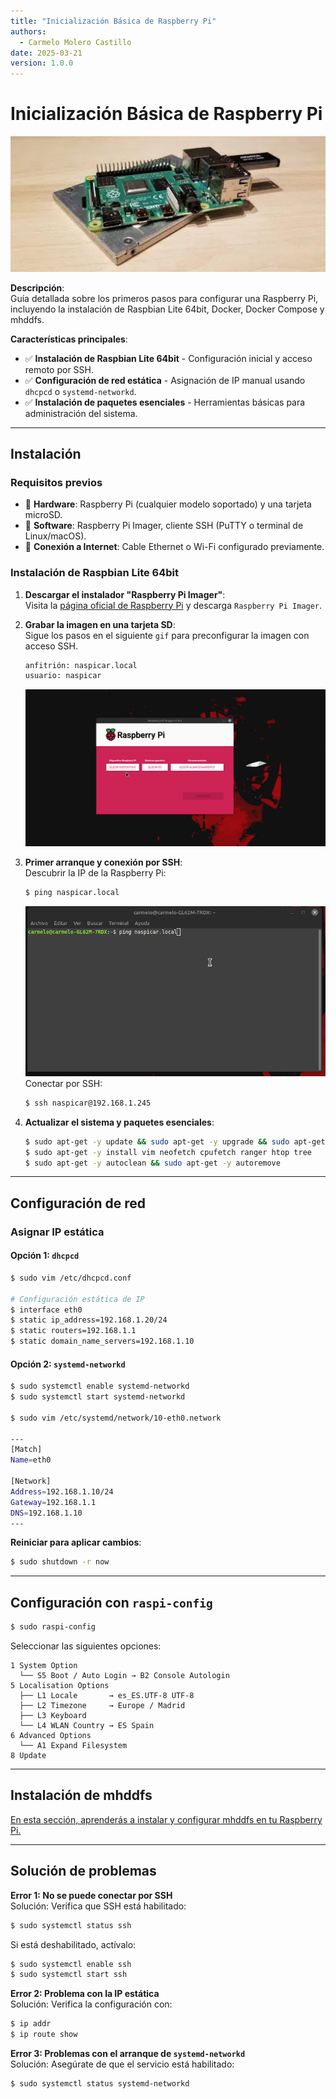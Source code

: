 ```yaml
---
title: "Inicialización Básica de Raspberry Pi"
authors:
  - Carmelo Molero Castillo
date: 2025-03-21
version: 1.0.0
---
```


# Inicialización Básica de Raspberry Pi

![Header](img/img-raspberrypi-instbas-header-01.png)

**Descripción**:  
Guía detallada sobre los primeros pasos para configurar una Raspberry Pi, incluyendo la instalación de Raspbian Lite 64bit, Docker, Docker Compose y mhddfs.

**Características principales**:  
- ✅ **Instalación de Raspbian Lite 64bit** - Configuración inicial y acceso remoto por SSH.  
- ✅ **Configuración de red estática** - Asignación de IP manual usando `dhcpcd` o `systemd-networkd`.  
- ✅ **Instalación de paquetes esenciales** - Herramientas básicas para administración del sistema.  

---

## Instalación

### Requisitos previos
- 📌 **Hardware**: Raspberry Pi (cualquier modelo soportado) y una tarjeta microSD.  
- 📌 **Software**: Raspberry Pi Imager, cliente SSH (PuTTY o terminal de Linux/macOS).  
- 📌 **Conexión a Internet**: Cable Ethernet o Wi-Fi configurado previamente.  

### Instalación de Raspbian Lite 64bit

1. **Descargar el instalador "Raspberry Pi Imager"**:  
    Visita la [página oficial de Raspberry Pi](https://www.raspberrypi.com/software/) y descarga `Raspberry Pi Imager`.

2. **Grabar la imagen en una tarjeta SD**:  
    Sigue los pasos en el siguiente `gif` para preconfigurar la imagen con acceso SSH.  
    ```bash
    anfitrión: naspicar.local
    usuario: naspicar
    ```
   ![instalacion](img/img-raspberrypi-instbas-instalacion-01.gif)

3. **Primer arranque y conexión por SSH**:  
    Descubrir la IP de la Raspberry Pi:  
    ```bash
    $ ping naspicar.local
    ```  
    ![descubir-ip](img/img-raspberrypi-instbas-descubrir-ip-01.gif)  
    Conectar por SSH:  
    ```bash
    $ ssh naspicar@192.168.1.245
    ```

4. **Actualizar el sistema y paquetes esenciales**:  
    ```bash
    $ sudo apt-get -y update && sudo apt-get -y upgrade && sudo apt-get -y dist-upgrade
    $ sudo apt-get -y install vim neofetch cpufetch ranger htop tree
    $ sudo apt-get -y autoclean && sudo apt-get -y autoremove
   ```

---

## Configuración de red

### Asignar IP estática

#### Opción 1: `dhcpcd`
```bash
$ sudo vim /etc/dhcpcd.conf

# Configuración estática de IP
$ interface eth0
$ static ip_address=192.168.1.20/24
$ static routers=192.168.1.1
$ static domain_name_servers=192.168.1.10
```

#### Opción 2: `systemd-networkd`
```bash
$ sudo systemctl enable systemd-networkd
$ sudo systemctl start systemd-networkd

$ sudo vim /etc/systemd/network/10-eth0.network

---
[Match]
Name=eth0

[Network]
Address=192.168.1.10/24
Gateway=192.168.1.1
DNS=192.168.1.10
---
```

**Reiniciar para aplicar cambios**:  
```bash
$ sudo shutdown -r now
```

---

## Configuración con `raspi-config`
```bash
$ sudo raspi-config
```
Seleccionar las siguientes opciones:
```
1 System Option
  └── S5 Boot / Auto Login → B2 Console Autologin
5 Localisation Options
  ├── L1 Locale       → es_ES.UTF-8 UTF-8
  ├── L2 Timezone     → Europe / Madrid
  ├── L3 Keyboard
  └── L4 WLAN Country → ES Spain
6 Advanced Options
  └── A1 Expand Filesystem
8 Update
```

---

## Instalación de mhddfs

[En esta sección, aprenderás a instalar y configurar mhddfs en tu Raspberry Pi.](../../linux/sistemas-archivos/mhddfs/mhddfs.md)

---

## Solución de problemas

**Error 1: No se puede conectar por SSH**  
Solución: Verifica que SSH está habilitado:
```bash
$ sudo systemctl status ssh
```
Si está deshabilitado, actívalo:
```bash
$ sudo systemctl enable ssh
$ sudo systemctl start ssh
```

**Error 2: Problema con la IP estática**  
Solución: Verifica la configuración con:
```bash
$ ip addr
$ ip route show
```

**Error 3: Problemas con el arranque de `systemd-networkd`**  
Solución: Asegúrate de que el servicio está habilitado:
```bash
$ sudo systemctl status systemd-networkd
```